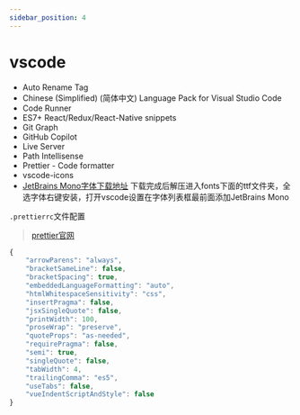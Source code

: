 ```yaml
---
sidebar_position: 4
---
```


# vscode

- Auto Rename Tag
- Chinese (Simplified) (简体中文) Language Pack for Visual Studio Code
- Code Runner
- ES7+ React/Redux/React-Native snippets
- Git Graph
- GitHub Copilot
- Live Server
- Path Intellisense
- Prettier - Code formatter
- vscode-icons
- [JetBrains Mono字体下载地址](https://www.jetbrains.com/zh-cn/lp/mono/) 下载完成后解压进入fonts下面的ttf文件夹，全选字体右键安装，打开vscode设置在字体列表框最前面添加JetBrains Mono

`.prettierrc`文件配置

> [prettier官网](https://prettier.io/)

```javascript
{
    "arrowParens": "always",
    "bracketSameLine": false,
    "bracketSpacing": true,
    "embeddedLanguageFormatting": "auto",
    "htmlWhitespaceSensitivity": "css",
    "insertPragma": false,
    "jsxSingleQuote": false,
    "printWidth": 100,
    "proseWrap": "preserve",
    "quoteProps": "as-needed",
    "requirePragma": false,
    "semi": true,
    "singleQuote": false,
    "tabWidth": 4,
    "trailingComma": "es5",
    "useTabs": false,
    "vueIndentScriptAndStyle": false
}
```